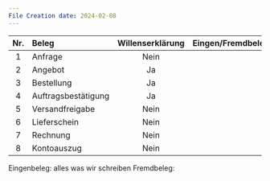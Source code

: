 ```yaml
---
File Creation date: 2024-02-08
---
```

| Nr. | Beleg               | Willenserklärung |   Eingen/Fremdbeleg  |
|:---:|:------------------- |:----------------:| --- |
|  1  | Anfrage             |       Nein       |     |
|  2  | Angebot             |        Ja        |     |
|  3  | Bestellung          |        Ja        |     |
|  4  | Auftragsbestätigung |        Ja        |     |
|  5  | Versandfreigabe     |       Nein       |     |
|  6  | Lieferschein        |       Nein       |     |
|  7  | Rechnung            |       Nein       |     |
|  8  | Kontoauszug         |       Nein       |     |

Eingenbeleg: alles was wir schreiben
Fremdbeleg: